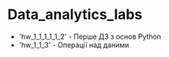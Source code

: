 # Data_analytics_labs
- 'hw_1_1_1_1_1_2' - Перше ДЗ з основ Python
- 'hw_1_1_3' - Операції над даними
